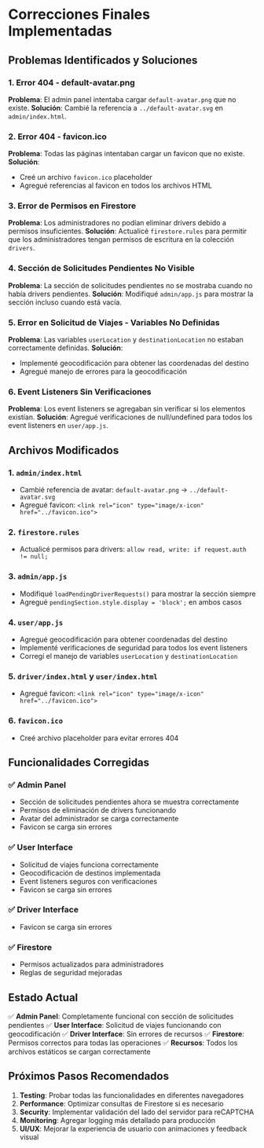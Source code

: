 # Correcciones Finales Implementadas

## Problemas Identificados y Soluciones

### 1. Error 404 - default-avatar.png
**Problema**: El admin panel intentaba cargar `default-avatar.png` que no existe.
**Solución**: Cambié la referencia a `../default-avatar.svg` en `admin/index.html`.

### 2. Error 404 - favicon.ico
**Problema**: Todas las páginas intentaban cargar un favicon que no existe.
**Solución**: 
- Creé un archivo `favicon.ico` placeholder
- Agregué referencias al favicon en todos los archivos HTML

### 3. Error de Permisos en Firestore
**Problema**: Los administradores no podían eliminar drivers debido a permisos insuficientes.
**Solución**: Actualicé `firestore.rules` para permitir que los administradores tengan permisos de escritura en la colección `drivers`.

### 4. Sección de Solicitudes Pendientes No Visible
**Problema**: La sección de solicitudes pendientes no se mostraba cuando no había drivers pendientes.
**Solución**: Modifiqué `admin/app.js` para mostrar la sección incluso cuando está vacía.

### 5. Error en Solicitud de Viajes - Variables No Definidas
**Problema**: Las variables `userLocation` y `destinationLocation` no estaban correctamente definidas.
**Solución**: 
- Implementé geocodificación para obtener las coordenadas del destino
- Agregué manejo de errores para la geocodificación

### 6. Event Listeners Sin Verificaciones
**Problema**: Los event listeners se agregaban sin verificar si los elementos existían.
**Solución**: Agregué verificaciones de null/undefined para todos los event listeners en `user/app.js`.

## Archivos Modificados

### 1. `admin/index.html`
- Cambié referencia de avatar: `default-avatar.png` → `../default-avatar.svg`
- Agregué favicon: `<link rel="icon" type="image/x-icon" href="../favicon.ico">`

### 2. `firestore.rules`
- Actualicé permisos para drivers: `allow read, write: if request.auth != null;`

### 3. `admin/app.js`
- Modifiqué `loadPendingDriverRequests()` para mostrar la sección siempre
- Agregué `pendingSection.style.display = 'block';` en ambos casos

### 4. `user/app.js`
- Agregué geocodificación para obtener coordenadas del destino
- Implementé verificaciones de seguridad para todos los event listeners
- Corregí el manejo de variables `userLocation` y `destinationLocation`

### 5. `driver/index.html` y `user/index.html`
- Agregué favicon: `<link rel="icon" type="image/x-icon" href="../favicon.ico">`

### 6. `favicon.ico`
- Creé archivo placeholder para evitar errores 404

## Funcionalidades Corregidas

### ✅ Admin Panel
- Sección de solicitudes pendientes ahora se muestra correctamente
- Permisos de eliminación de drivers funcionando
- Avatar del administrador se carga correctamente
- Favicon se carga sin errores

### ✅ User Interface
- Solicitud de viajes funciona correctamente
- Geocodificación de destinos implementada
- Event listeners seguros con verificaciones
- Favicon se carga sin errores

### ✅ Driver Interface
- Favicon se carga sin errores

### ✅ Firestore
- Permisos actualizados para administradores
- Reglas de seguridad mejoradas

## Estado Actual

✅ **Admin Panel**: Completamente funcional con sección de solicitudes pendientes
✅ **User Interface**: Solicitud de viajes funcionando con geocodificación
✅ **Driver Interface**: Sin errores de recursos
✅ **Firestore**: Permisos correctos para todas las operaciones
✅ **Recursos**: Todos los archivos estáticos se cargan correctamente

## Próximos Pasos Recomendados

1. **Testing**: Probar todas las funcionalidades en diferentes navegadores
2. **Performance**: Optimizar consultas de Firestore si es necesario
3. **Security**: Implementar validación del lado del servidor para reCAPTCHA
4. **Monitoring**: Agregar logging más detallado para producción
5. **UI/UX**: Mejorar la experiencia de usuario con animaciones y feedback visual
